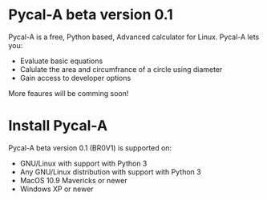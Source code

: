 # Pycal-A beta version 0.1
Pycal-A is a free, Python based, Advanced calculator for Linux. Pycal-A lets you:
- Evaluate basic equations
- Calulate the area and circumfrance of a circle using diameter
- Gain access to developer options

More feaures will be comming soon!
# Install Pycal-A
Pycal-A beta version 0.1 (BR0V1) is supported on:
- GNU/Linux with support with Python 3
- Any GNU/Linux distribution with support with Python 3
- MacOS 10.9 Mavericks or newer
- Windows XP or newer
